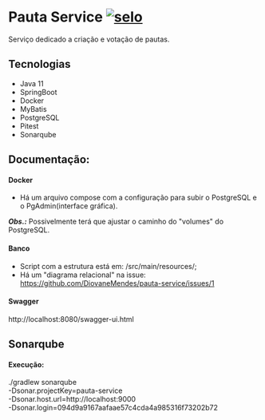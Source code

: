 # Pauta Service [![selo](https://github.com/DiovaneMendes/pauta-service/actions/workflows/gradle.yml/badge.svg)](https://github.com/DiovaneMendes/pauta-service/actions)

Serviço dedicado a criação e votação de pautas.

## Tecnologias
- Java 11
- SpringBoot
- Docker
- MyBatis
- PostgreSQL
- Pitest
- Sonarqube

## Documentação: 
#### Docker
- Há um arquivo compose com a configuração para subir o PostgreSQL e o PgAdmin(interface gráfica).

***Obs.:*** Possivelmente terá que ajustar o caminho do "volumes" do PostgreSQL.

#### Banco
- Script com a estrutura está em: /src/main/resources/;
- Há um "diagrama relacional" na issue: https://github.com/DiovaneMendes/pauta-service/issues/1

#### Swagger
http://localhost:8080/swagger-ui.html

## Sonarqube
#### Execução:
./gradlew sonarqube \
  -Dsonar.projectKey=pauta-service \
  -Dsonar.host.url=http://localhost:9000 \
  -Dsonar.login=094d9a9167aafaae57c4cda4a985316f73202b72

